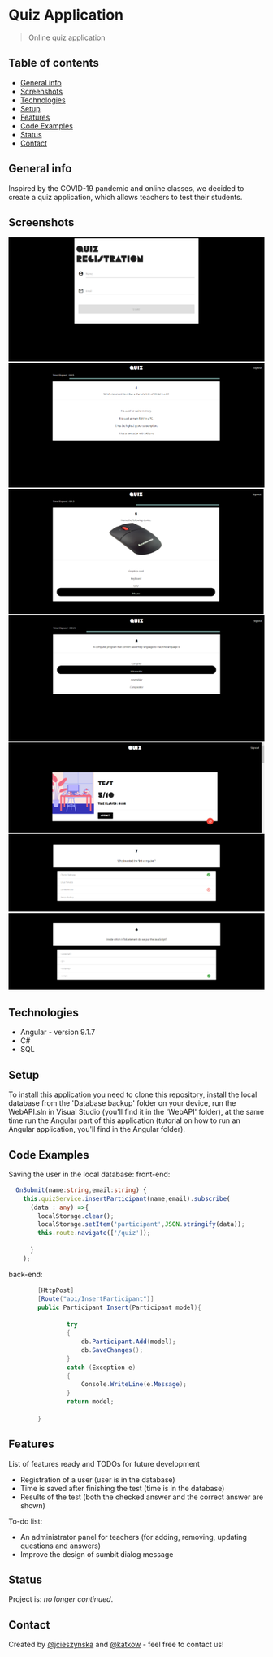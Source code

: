 # Quiz Application
> Online quiz application

## Table of contents
* [General info](#general-info)
* [Screenshots](#screenshots)
* [Technologies](#technologies)
* [Setup](#setup)
* [Features](#features)
* [Code Examples](#code-examples)
* [Status](#status)
* [Contact](#contact)

## General info
Inspired by the COVID-19 pandemic and online classes, we decided to create a quiz application, which allows teachers to test their students.

## Screenshots
![Register](./screenshots/quizregi.PNG)
![Question](./screenshots/pytanko.PNG)
![Question with a picture](./screenshots/qa.png)
![Highlight](./screenshots/highlight.png)
![Result](./screenshots/result.PNG)
![Q&A](./screenshots/a7.PNG)
![Q&A](./screenshots/a8.PNG)

## Technologies
* Angular - version 9.1.7
* C# 
* SQL 

## Setup
To install this application you need to clone this repository, install the local database from the 'Database backup' folder on your device, run the WebAPI.sln in Visual Studio (you'll find it in the 'WebAPI' folder), at the same time run the Angular part of this application (tutorial on how to run an Angular application, you'll find in the Angular folder). 

## Code Examples
Saving the user in the local database:
front-end:
```typescript
  OnSubmit(name:string,email:string) {
    this.quizService.insertParticipant(name,email).subscribe(
      (data : any) =>{
        localStorage.clear();
        localStorage.setItem('participant',JSON.stringify(data));
        this.route.navigate(['/quiz']);

      }
    );
```
back-end:
```c#
        [HttpPost]
        [Route("api/InsertParticipant")]
        public Participant Insert(Participant model){
            
                try
                {
                    db.Participant.Add(model);
                    db.SaveChanges();
                }
                catch (Exception e)
                {
                    Console.WriteLine(e.Message);
                }
                return model;
            
        }
```
## Features
List of features ready and TODOs for future development
* Registration of a user (user is in the database)
* Time is saved after finishing the test (time is in the database) 
* Results of the test (both the checked answer and the correct answer are shown)

To-do list:
* An administrator panel for teachers (for adding, removing, updating questions and answers)
* Improve the design of sumbit dialog message

## Status
Project is: _no longer continued_. 

## Contact
Created by [@jcieszynska](https://www.github.com/jcieszynska) and [@katkow](https://www.github.com/katkow) - feel free to contact us!
